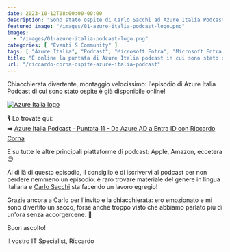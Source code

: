 ```yaml
---
date: 2023-10-12T08:00:00-00:00
description: "Sono stato ospite di Carlo Sacchi ad Azure Italia Podcast. Abbiamo fatto una bellissima chiacchierata su Microsoft Entra!"
featured_image: "/images/01-azure-italia-podcast-logo.png"
images:
  - "/images/01-azure-italia-podcast-logo.png"
categories: [ "Eventi & Community" ]
tags: [ "Azure Italia", "Podcast", "Microsoft Entra", "Microsoft Entra ID" ]
title: "È online la puntata di Azure Italia podcast in cui sono stato ospite"
url: "/riccardo-corna-ospite-azure-italia-podcast"
---
```

Chiacchierata divertente, montaggio velocissimo: l'episodio di Azure Italia Podcast di cui sono stato ospite è già disponibile online!

[![Azure Italia logo](/images/01-azure-italia-podcast-logo.png)](https://open.spotify.com/episode/09wilIt7WjZPlKkdZmyiyx?si=caVqoI8ETYyH-5mVOa18FQ&nd=1)

🎙️ Lo trovate qui:  
➡️ [Azure Italia Podcast - Puntata 11 - Da Azure AD a Entra ID con Riccardo Corna](https://open.spotify.com/episode/09wilIt7WjZPlKkdZmyiyx?si=caVqoI8ETYyH-5mVOa18FQ&nd=1)

E su tutte le altre principali piattaforme di podcast: Apple, Amazon, eccetera 😉

Al di là di questo episodio, il consiglio è di iscrivervi al podcast per non perdere nemmeno un episodio: è raro trovare materiale del genere in lingua italiana e [Carlo Sacchi](https://www.linkedin.com/in/carlo-sacchi/) sta facendo un lavoro egregio!

Grazie ancora a Carlo per l'invito e la chiacchierata: ero emozionato e mi sono divertito un sacco, forse anche troppo visto che abbiamo parlato più di un'ora senza accorgercene. 🤣

Buon ascolto!

Il vostro IT Specialist,
Riccardo